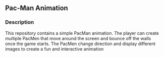 ## Pac-Man Animation

### Description

This repository contains a simple PacMan animation. The player can create multiple PacMen that move around the screen and bounce off the walls once the game starts. The PacMen change direction and display different images to create a fun and interactive animation


